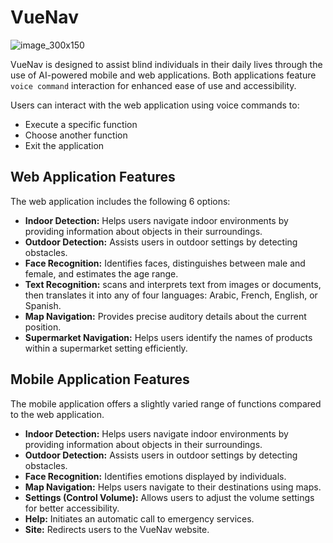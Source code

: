 # VueNav

![image_300x150](https://github.com/rachidoutaleb/VueNav/assets/123762098/398e84aa-0c06-4d65-895e-58c9761936e2)

VueNav is designed to assist blind individuals in their daily lives through the use of AI-powered mobile and web applications. 
Both applications feature `voice command` interaction for enhanced ease of use and accessibility.

Users can interact with the web application using voice commands to:
- Execute a specific function
- Choose another function
- Exit the application


## Web Application Features
The web application includes the following 6 options:
- **Indoor Detection:** Helps users navigate indoor environments by providing information about objects in their surroundings.
- **Outdoor Detection:** Assists users in outdoor settings by detecting obstacles.
- **Face Recognition:** Identifies faces, distinguishes between male and female, and estimates the age range.
- **Text Recognition:** scans and interprets text from images or documents, then translates it into any of four languages: Arabic, French, English, or Spanish.
- **Map Navigation:** Provides precise auditory details about the current position.
- **Supermarket Navigation:** Helps users identify the names of products within a supermarket setting efficiently.

## Mobile Application Features
The mobile application offers a slightly varied range of functions compared to the web application.

- **Indoor Detection:** Helps users navigate indoor environments by providing information about objects in their surroundings.
- **Outdoor Detection:** Assists users in outdoor settings by detecting obstacles.
- **Face Recognition:** Identifies emotions displayed by individuals.
- **Map Navigation:** Helps users navigate to their destinations using maps.
- **Settings (Control Volume):** Allows users to adjust the volume settings for better accessibility.
- **Help:** Initiates an automatic call to emergency services.
- **Site:** Redirects users to the VueNav website.


